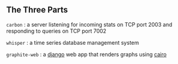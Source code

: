 ## The Three Parts

`carbon` : a server listening for incoming stats on TCP port 2003 and responding to queries on TCP port 7002

`whisper` : a time series database management system

`graphite-web` : a [django](https://www.djangoproject.com/) web app that renders graphs using [cairo](http://cairographics.org/pycairo/)